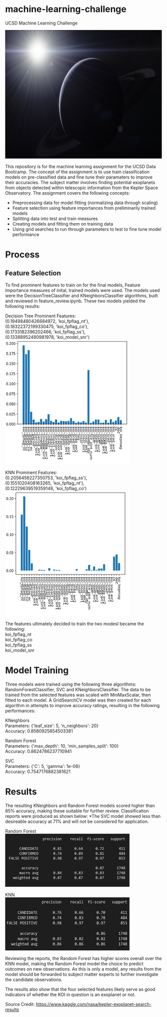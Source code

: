 # machine-learning-challenge
UCSD Machine Learning Challenge

<img src="resources/images/exoplanet_banner.jpg" width="800" height="412"/>


This repository is for the machine learning assignment for the UCSD Data Bootcamp. The concept of the assignment is to use train classification models on pre-classified data and fine tune their paramaters to improve their accuracies. The subject matter involves finding potential exoplanets from objects detected within telescopic information from the Kepler Space Observatory. The assignment covers the following concepts:
- Preprocessing data for model fitting (normalizing data through scaling)
- Feature selection using feature importances from preliminarily trained models
- Splitting data into test and train measures
- Creating models and fitting them on training data
- Using grid searches to run through parameters to test to fine tune model performance


# Process

## Feature Selection
To find prominent features to train on for the final models, Feature Importance measures of inital, trained models were used. The models used were the DecisionTreeClassifier and KNeighborsClassifier algorithms, built and reviewed in feature_review.ipynb. These two models yielded the following results:

Decision Tree Prominent Features:\
(0.19498480426684972, 'koi_fpflag_nt'),\
(0.18322372199330475, 'koi_fpflag_co'),\
(0.1733182396202466, 'koi_fpflag_ss'),\
(0.13388952480981978, 'koi_model_snr')\
<img src="resources/images/features_tree_results.png" width="400" height="400"/>

KNN Prominent Features:\
(0.2056456227350753, 'koi_fpflag_ss'),\
(0.1551020408163265, 'koi_fpflag_nt'),\
(0.12229639519359148, 'koi_fpflag_co')\
<img src="resources/images/features_KNN_results.png" width="400" height="400"/>


The features ultimately decided to train the two modesl became the following:\
koi_fpflag_nt\
koi_fpflag_co\
koi_fpflag_ss\
koi_model_snr


# Model Training
Three models were trained using the following three algorithms: RandomForestClassifier, SVC and KNeighborsClassifier. The data to be trained from the selected features was scaled with MinMaxScalar, then fitted to each model. A GridSearchCV model was then created for each algorithm in attempts to improve accuracy ratings, resulting in the following performances:

KNeighbors\
Parameters: {'leaf_size': 5, 'n_neighbors': 20}\
Accuracy: 0.8580925854503381

Random Forest\
Parameters: {'max_depth': 10, 'min_samples_split': 100}\
Accuracy: 0.8624786237710941

SVC\
Parameters: {'C': 5, 'gamma': 1e-06}\
Accuracy: 0.7547176882381621

# Results
The resulting KNeighbors and Random Forest models scored higher than 85% accuracy, making these suitable for further review. Classification reports were produced as shown below:
*The SVC model showed less than desireable accuracy at 71% and will not be considered for application.

Random Forest\
<img src="resources/images/classification_report_rf.png" width="400" height="170"/>

KNN\
<img src="resources/images/classification_report_knn.png" width="400" height="170"/>


Reviewing the reports, the Random Forest has higher scores overall over the KNN model, making the Random Forest model the choice to predict outcomes on new observations. As this is only a model, any results from the model should be forwarded to subject matter experts to further investigate the candidate observations. 

The results also show that the four selected features likely serve as good indicators of whether the KOI in question is an exoplanet or not.

Source Credit:
https://www.kaggle.com/nasa/kepler-exoplanet-search-results

